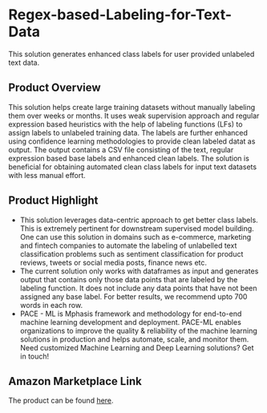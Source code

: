 # Regex-based-Labeling-for-Text-Data
This solution generates enhanced class labels for user provided unlabeled text data.

## Product Overview

This solution helps create large training datasets without manually labeling them over weeks or months. It uses weak supervision approach and regular expression based heuristics with the help of labeling functions (LFs) to assign labels to unlabeled training data. The labels are further enhanced using confidence learning methodologies to provide clean labeled datat as output. The output contains a CSV file consisting of the text, regular expression based base labels and enhanced clean labels. The solution is beneficial for obtaining automated clean class labels for input text datasets with less manual effort.

## Product Highlight 

* This solution leverages data-centric approach to get better class labels. This is extremely pertinent for downstream supervised model building. One can use this solution in domains such as  e-commerce, marketing and fintech companies to automate the labeling of unlabelled text classification problems such as sentiment classification for product reviews, tweets or social media posts, finance news etc.
* The current solution only works with dataframes as input and generates output that contains only those data points that are labeled by the labeling function. It does not include any data points that have not been assigned any base label. For better results, we recommend upto 700 words in each row.
* PACE - ML is Mphasis framework and methodology for end-to-end machine learning development and deployment. PACE-ML enables organizations to improve the quality & reliability of the machine learning solutions in production and helps automate, scale, and monitor them. Need customized Machine Learning and Deep Learning solutions? Get in touch!

## Amazon Marketplace Link
The product can be found [here](https://aws.amazon.com/marketplace/pp/prodview-jhqk4od5efdzo).
